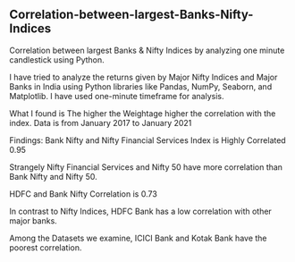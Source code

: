 ## Correlation-between-largest-Banks-Nifty-Indices
Correlation between largest Banks &amp; Nifty Indices by analyzing one minute candlestick using Python.

I have tried to analyze the returns given by Major Nifty Indices and Major Banks in India using Python libraries like Pandas, NumPy, Seaborn, and Matplotlib.
I have used one-minute timeframe for
analysis.
 
What I found is The higher the Weightage
higher the correlation with the index. Data is from January 2017 to January
2021
 
Findings:
Bank Nifty and Nifty Financial Services Index is Highly Correlated 0.95

Strangely Nifty Financial Services and Nifty 50 have more correlation than Bank Nifty and Nifty 50.

HDFC and Bank Nifty Correlation is 0.73

In contrast to Nifty Indices, HDFC Bank has a low correlation with other major banks.

Among the Datasets we examine, ICICI Bank and Kotak Bank have the poorest correlation.
